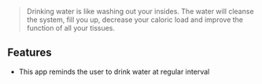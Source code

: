 
>Drinking water is like washing out your insides. The water will cleanse the system, fill you up, decrease your caloric load and improve the function of all your tissues.
## Features

- This app reminds the user to drink water at regular interval


